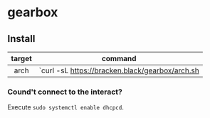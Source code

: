 # gearbox

## Install

|target|command|
|:-:|:-:|
| arch | `curl -sL https://bracken.black/gearbox/arch.sh | sh` |

### Cound't connect to the interact?
Execute `sudo systemctl enable dhcpcd`.
